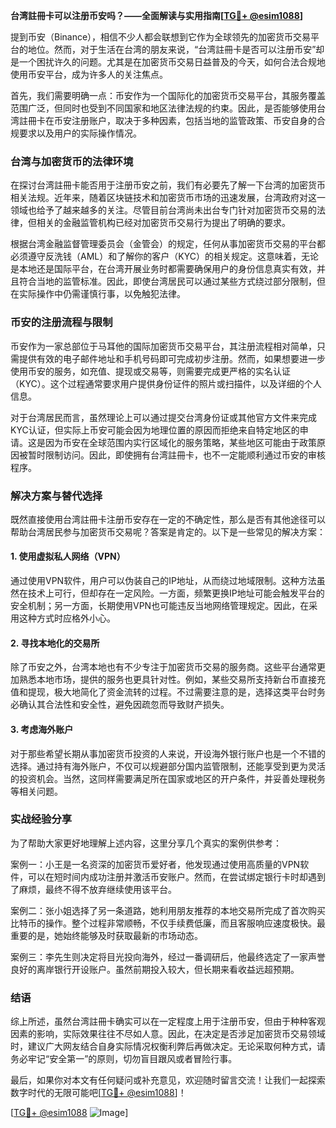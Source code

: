**台湾註冊卡可以注册币安吗？——全面解读与实用指南[[TG💪+ @esim1088](https://t.me/s/esim1088)]**

提到币安（Binance），相信不少人都会联想到它作为全球领先的加密货币交易平台的地位。然而，对于生活在台湾的朋友来说，“台湾註冊卡是否可以注册币安”却是一个困扰许久的问题。尤其是在加密货币交易日益普及的今天，如何合法合规地使用币安平台，成为许多人的关注焦点。

首先，我们需要明确一点：币安作为一个国际化的加密货币交易平台，其服务覆盖范围广泛，但同时也受到不同国家和地区法律法规的约束。因此，是否能够使用台湾註冊卡在币安注册账户，取决于多种因素，包括当地的监管政策、币安自身的合规要求以及用户的实际操作情况。

### 台湾与加密货币的法律环境

在探讨台湾註冊卡能否用于注册币安之前，我们有必要先了解一下台湾的加密货币相关法规。近年来，随着区块链技术和加密货币市场的迅速发展，台湾政府对这一领域也给予了越来越多的关注。尽管目前台湾尚未出台专门针对加密货币交易的法律，但相关的金融监管机构已经对加密货币交易行为提出了明确的要求。

根据台湾金融监督管理委员会（金管会）的规定，任何从事加密货币交易的平台都必须遵守反洗钱（AML）和了解你的客户（KYC）的相关规定。这意味着，无论是本地还是国际平台，在台湾开展业务时都需要确保用户的身份信息真实有效，并且符合当地的监管标准。因此，即使台湾居民可以通过某些方式绕过部分限制，但在实际操作中仍需谨慎行事，以免触犯法律。

### 币安的注册流程与限制

币安作为一家总部位于马耳他的国际加密货币交易平台，其注册流程相对简单，只需提供有效的电子邮件地址和手机号码即可完成初步注册。然而，如果想要进一步使用币安的服务，如充值、提现或交易等，则需要完成更严格的实名认证（KYC）。这个过程通常要求用户提供身份证件的照片或扫描件，以及详细的个人信息。

对于台湾居民而言，虽然理论上可以通过提交台湾身份证或其他官方文件来完成KYC认证，但实际上币安可能会因为地理位置的原因而拒绝来自特定地区的申请。这是因为币安在全球范围内实行区域化的服务策略，某些地区可能由于政策原因被暂时限制访问。因此，即使拥有台湾註冊卡，也不一定能顺利通过币安的审核程序。

### 解决方案与替代选择

既然直接使用台湾註冊卡注册币安存在一定的不确定性，那么是否有其他途径可以帮助台湾居民参与加密货币交易呢？答案是肯定的。以下是一些常见的解决方案：

#### 1. 使用虚拟私人网络（VPN）

通过使用VPN软件，用户可以伪装自己的IP地址，从而绕过地域限制。这种方法虽然在技术上可行，但却存在一定风险。一方面，频繁更换IP地址可能会触发平台的安全机制；另一方面，长期使用VPN也可能违反当地网络管理规定。因此，在采用这种方式时应格外小心。

#### 2. 寻找本地化的交易所

除了币安之外，台湾本地也有不少专注于加密货币交易的服务商。这些平台通常更加熟悉本地市场，提供的服务也更具针对性。例如，某些交易所支持新台币直接充值和提现，极大地简化了资金流转的过程。不过需要注意的是，选择这类平台时务必确认其合法性和安全性，避免因疏忽而导致财产损失。

#### 3. 考虑海外账户

对于那些希望长期从事加密货币投资的人来说，开设海外银行账户也是一个不错的选择。通过持有海外账户，不仅可以规避部分国内监管限制，还能享受到更为灵活的投资机会。当然，这同样需要满足所在国家或地区的开户条件，并妥善处理税务等相关问题。

### 实战经验分享

为了帮助大家更好地理解上述内容，这里分享几个真实的案例供参考：

案例一：小王是一名资深的加密货币爱好者，他发现通过使用高质量的VPN软件，可以在短时间内成功注册并激活币安账户。然而，在尝试绑定银行卡时却遇到了麻烦，最终不得不放弃继续使用该平台。

案例二：张小姐选择了另一条道路，她利用朋友推荐的本地交易所完成了首次购买比特币的操作。整个过程非常顺畅，不仅手续费低廉，而且客服响应速度极快。最重要的是，她始终能够及时获取最新的市场动态。

案例三：李先生则决定将目光投向海外，经过一番调研后，他最终选定了一家声誉良好的离岸银行开设账户。虽然前期投入较大，但长期来看收益远超预期。

### 结语

综上所述，虽然台湾註冊卡确实可以在一定程度上用于注册币安，但由于种种客观因素的影响，实际效果往往不尽如人意。因此，在决定是否涉足加密货币交易领域时，建议广大网友结合自身实际情况权衡利弊后再做决定。无论采取何种方式，请务必牢记“安全第一”的原则，切勿盲目跟风或者冒险行事。

最后，如果你对本文有任何疑问或补充意见，欢迎随时留言交流！让我们一起探索数字时代的无限可能吧[[TG💪+ @esim1088](https://t.me/s/esim1088)]！

[[TG💪+ @esim1088](https://t.me/s/esim1088) ![Image](https://i.postimg.cc/4NQfJmqS/Snipaste-2025-05-13-00-14-12.png)]